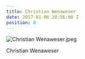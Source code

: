 ```yaml
---
title: Christian Wenaweser
date: 2017-01-06 20:56:00 Z
position: 8
---
```


![Christian Wenaweser.jpeg](/uploads/Christian%20Wenaweser.jpeg)

Christian Wenaweser